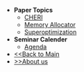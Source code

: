 * **Paper Topics**
  * [CHERI](cheri.html)
  * [Memory Allocator](memory-allocator.html)
  * [Superoptimization](superoptimization.html)
* **Seminar Calender**
  * [Agenda](agenda.html)
* [<<Back to Main](https://m4secure.github.io/paper-club)
* [>>About us](about.html)